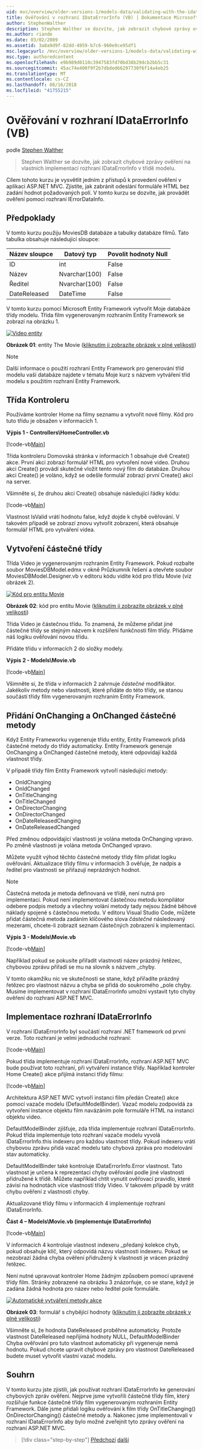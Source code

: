 ```yaml
---
uid: mvc/overview/older-versions-1/models-data/validating-with-the-idataerrorinfo-interface-vb
title: Ověřování v rozhraní IDataErrorInfo (VB) | Dokumentace Microsoftu
author: StephenWalther
description: Stephen Walther se dozvíte, jak zobrazit chybové zprávy ověření na vlastních implementací rozhraní IDataErrorInfo v třídě modelu.
ms.author: riande
ms.date: 03/02/2009
ms.assetid: 3a8a9d9f-82dd-4959-b7c6-960e9ce95df1
msc.legacyurl: /mvc/overview/older-versions-1/models-data/validating-with-the-idataerrorinfo-interface-vb
msc.type: authoredcontent
ms.openlocfilehash: e9b989d0110c3947583fd70bd38b29dcb2bb5c31
ms.sourcegitcommit: 45ac74e400f9f2b7dbded66297730f6f14a4eb25
ms.translationtype: MT
ms.contentlocale: cs-CZ
ms.lasthandoff: 08/16/2018
ms.locfileid: "41755215"
---
```

<a name="validating-with-the-idataerrorinfo-interface-vb"></a>Ověřování v rozhraní IDataErrorInfo (VB)
====================
podle [Stephen Walther](https://github.com/StephenWalther)

> Stephen Walther se dozvíte, jak zobrazit chybové zprávy ověření na vlastních implementací rozhraní IDataErrorInfo v třídě modelu.


Cílem tohoto kurzu je vysvětlit jedním z přístupů k provedení ověření v aplikaci ASP.NET MVC. Zjistíte, jak zabránit odeslání formuláře HTML bez zadání hodnot požadovaných polí. V tomto kurzu se dozvíte, jak provádět ověření pomocí rozhraní IErrorDataInfo.

## <a name="assumptions"></a>Předpoklady

V tomto kurzu použiju MoviesDB databáze a tabulky databáze filmů. Tato tabulka obsahuje následující sloupce:

<a id="0.6_table01"></a>


| **Název sloupce** | **Datový typ** | **Povolit hodnoty Null** |
| --- | --- | --- |
| ID | int | False |
| Název | Nvarchar(100) | False |
| Ředitel | Nvarchar(100) | False |
| DateReleased | DateTime | False |


V tomto kurzu pomocí Microsoft Entity Framework vytvořit Moje databáze třídy modelu. Třída film vygenerovaným rozhraním Entity Framework se zobrazí na obrázku 1.


[![Video entity](validating-with-the-idataerrorinfo-interface-vb/_static/image1.jpg)](validating-with-the-idataerrorinfo-interface-vb/_static/image1.png)

**Obrázek 01**: entity The Movie ([kliknutím ji zobrazíte obrázek v plné velikosti](validating-with-the-idataerrorinfo-interface-vb/_static/image2.png))


> [!NOTE] 
> 
> Další informace o použití rozhraní Entity Framework pro generování tříd modelu vaší databáze najdete v tématu Moje kurz s názvem vytváření tříd modelu s použitím rozhraní Entity Framework.


## <a name="the-controller-class"></a>Třída Kontroleru

Používáme kontroler Home na filmy seznamu a vytvořit nové filmy. Kód pro tuto třídu je obsažen v informacích 1.

**Výpis 1 - Controllers\HomeController.vb**

[!code-vb[Main](validating-with-the-idataerrorinfo-interface-vb/samples/sample1.vb)]

Třída kontroleru Domovská stránka v informacích 1 obsahuje dvě Create() akce. První akci zobrazí formulář HTML pro vytvoření nové video. Druhou akci Create() provádí skutečné vložit tento nový film do databáze. Druhou akci Create() je voláno, když se odešle formulář zobrazí první Create() akcí na server.

Všimněte si, že druhou akci Create() obsahuje následující řádky kódu:

[!code-vb[Main](validating-with-the-idataerrorinfo-interface-vb/samples/sample2.vb)]

Vlastnost IsValid vrátí hodnotu false, když dojde k chybě ověřování. V takovém případě se zobrazí znovu vytvořit zobrazení, která obsahuje formulář HTML pro vytváření videa.

## <a name="creating-a-partial-class"></a>Vytvoření částečné třídy

Třída Video je vygenerovaným rozhraním Entity Framework. Pokud rozbalte soubor MoviesDBModel.edmx v okně Průzkumník řešení a otevřete soubor MoviesDBModel.Designer.vb v editoru kódu vidíte kód pro třídu Movie (viz obrázek 2).


[![Kód pro entitu Movie](validating-with-the-idataerrorinfo-interface-vb/_static/image2.jpg)](validating-with-the-idataerrorinfo-interface-vb/_static/image3.png)

**Obrázek 02**: kód pro entitu Movie ([kliknutím ji zobrazíte obrázek v plné velikosti](validating-with-the-idataerrorinfo-interface-vb/_static/image4.png))


Třída Video je částečnou třídu. To znamená, že můžeme přidat jiné částečné třídy se stejným názvem k rozšíření funkčnosti film třídy. Přidáme náš logiku ověřování novou třídu.

Přidáte třídu v informacích 2 do složky modely.

**Výpis 2 - Models\Movie.vb**

[!code-vb[Main](validating-with-the-idataerrorinfo-interface-vb/samples/sample3.vb)]

Všimněte si, že třída v informacích 2 zahrnuje *částečné* modifikátor. Jakékoliv metody nebo vlastnosti, které přidáte do této třídy, se stanou součástí třídy film vygenerovaným rozhraním Entity Framework.

## <a name="adding-onchanging-and-onchanged-partial-methods"></a>Přidání OnChanging a OnChanged částečné metody

Když Entity Frameworku vygeneruje třídu entity, Entity Framework přidá částečné metody do třídy automaticky. Entity Framework generuje OnChanging a OnChanged částečné metody, které odpovídají každá vlastnost třídy.

V případě třídy film Entity Framework vytvoří následující metody:

- OnIdChanging
- OnIdChanged
- OnTitleChanging
- OnTitleChanged
- OnDirectorChanging
- OnDirectorChanged
- OnDateReleasedChanging
- OnDateReleasedChanged

Před změnou odpovídající vlastnosti je volána metoda OnChanging vpravo. Po změně vlastnosti je volána metoda OnChanged vpravo.

Můžete využít výhod těchto částečné metody třídy film přidat logiku ověřování. Aktualizace třídy filmu v informacích 3 ověřuje, že nadpis a ředitel pro vlastnosti se přiřazují neprázdných hodnot.

> [!NOTE] 
> 
> Částečná metoda je metoda definovaná ve třídě, není nutná pro implementaci. Pokud není implementovat částečnou metodu kompilátor odebere podpis metody a všechny volání metody tady nejsou žádné běhové náklady spojené s částečnou metodu. V editoru Visual Studio Code, můžete přidat částečná metoda zadáním klíčového slova *částečné* následovaný mezerami, chcete-li zobrazit seznam částečných zobrazení k implementaci.


**Výpis 3 - Models\Movie.vb**

[!code-vb[Main](validating-with-the-idataerrorinfo-interface-vb/samples/sample4.vb)]

Například pokud se pokusíte přiřadit vlastnosti název prázdný řetězec, chybovou zprávu přiřadí se mu na slovník s názvem \_chyby.

V tomto okamžiku nic ve skutečnosti se stane, když přiřadíte prázdný řetězec pro vlastnost názvu a chyba se přidá do soukromého \_pole chyby. Musíme implementovat v rozhraní IDataErrorInfo umožní vystavit tyto chyby ověření do rozhraní ASP.NET MVC.

## <a name="implementing-the-idataerrorinfo-interface"></a>Implementace rozhraní IDataErrorInfo

V rozhraní IDataErrorInfo byl součástí rozhraní .NET framework od první verze. Toto rozhraní je velmi jednoduché rozhraní:

[!code-vb[Main](validating-with-the-idataerrorinfo-interface-vb/samples/sample5.vb)]

Pokud třída implementuje rozhraní IDataErrorInfo, rozhraní ASP.NET MVC bude používat toto rozhraní, při vytváření instance třídy. Například kontroler Home Create() akce přijímá instanci třídy filmu:

[!code-vb[Main](validating-with-the-idataerrorinfo-interface-vb/samples/sample6.vb)]

Architektura ASP.NET MVC vytvoří instanci film předán Create() akce pomocí vazače modelu (DefaultModelBinder). Vazač modelu zodpovídá za vytvoření instance objektu film navázáním pole formuláře HTML na instanci objektu video.

DefaultModelBinder zjišťuje, zda třída implementuje rozhraní IDataErrorInfo. Pokud třída implementuje toto rozhraní vazače modelu vyvolá IDataErrorInfo.this indexeru pro každou vlastnost třídy. Pokud indexeru vrátí chybovou zprávu přidá vazač modelu tato chybová zpráva pro modelování stav automaticky.

DefaultModelBinder také kontroluje IDataErrorInfo.Error vlastnost. Tato vlastnost je určena k reprezentaci chyby ověřování podle jiné vlastnosti přidružené k třídě. Můžete například chtít vynutit ověřovací pravidlo, které závisí na hodnotách více vlastností třídy Video. V takovém případě by vrátit chybu ověření z vlastnosti chyby.

Aktualizované třídy filmu v informacích 4 implementuje rozhraní IDataErrorInfo.

**Část 4 – Models\Movie.vb (implementuje IDataErrorInfo)**

[!code-vb[Main](validating-with-the-idataerrorinfo-interface-vb/samples/sample7.vb)]

V informacích 4 kontroluje vlastnost indexeru \_předaný kolekce chyb, pokud obsahuje klíč, který odpovídá názvu vlastnosti indexeru. Pokud se nezobrazí žádná chyba ověření přidružený k vlastnosti je vrácen prázdný řetězec.

Není nutné upravovat kontroler Home žádným způsobem pomocí upravené třídy film. Stránky zobrazené na obrázku 3 znázorňuje, co se stane, když je zadána žádná hodnota pro název nebo ředitel pole formuláře.


[![Automatické vytváření metody akce](validating-with-the-idataerrorinfo-interface-vb/_static/image3.jpg)](validating-with-the-idataerrorinfo-interface-vb/_static/image5.png)

**Obrázek 03**: formulář s chybějící hodnoty ([kliknutím ji zobrazíte obrázek v plné velikosti](validating-with-the-idataerrorinfo-interface-vb/_static/image6.png))


Všimněte si, že hodnota DateReleased proběhne automaticky. Protože vlastnost DateReleased nepřijímá hodnoty NULL, DefaultModelBinder Chyba ověřování pro tuto vlastnost automaticky při vygeneruje nemá hodnotu. Pokud chcete upravit chybové zprávy pro vlastnost DateReleased budete muset vytvořit vlastní vazač modelu.

## <a name="summary"></a>Souhrn

V tomto kurzu jste zjistili, jak používat rozhraní IDataErrorInfo ke generování chybových zpráv ověření. Nejprve jsme vytvořili částečné třídy film, který rozšiřuje funkce částečné třídy film vygenerovaným rozhraním Entity Framework. Dále jsme přidali logiku ověřování k film třídy OnTitleChanging() OnDirectorChanging() částečné metody a. Nakonec jsme implementovali v rozhraní IDataErrorInfo aby bylo možné zveřejnit tyto zprávy ověření na rozhraní ASP.NET MVC.

> [!div class="step-by-step"]
> [Předchozí](performing-simple-validation-vb.md)
> [další](validating-with-a-service-layer-vb.md)
